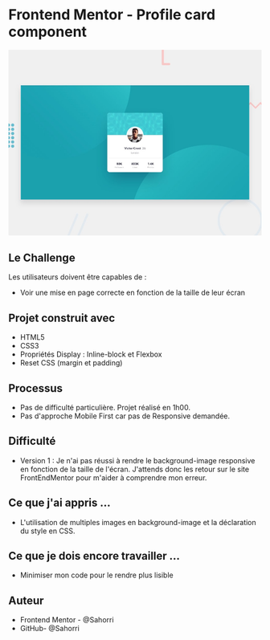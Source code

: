 # Frontend Mentor - Profile card component

![Design preview for the Profile card component coding challenge](./design/desktop-preview.jpg)

## Le Challenge

Les utilisateurs doivent être capables de :
- Voir une mise en page correcte en fonction de la taille de leur écran

## Projet construit avec

- HTML5
- CSS3
- Propriétés Display : Inline-block et Flexbox
- Reset CSS (margin et padding)

## Processus

- Pas de difficulté particulière. Projet réalisé en 1h00. 
- Pas d'approche Mobile First car pas de Responsive demandée.

## Difficulté

- Version 1 : Je n'ai pas réussi à rendre le background-image responsive en fonction de la taille de l'écran.
J'attends donc les retour sur le site FrontEndMentor pour m'aider à comprendre mon erreur.

## Ce que j'ai appris ...

- L'utilisation de multiples images en background-image et la déclaration du style en CSS.

## Ce que je dois encore travailler ...

- Minimiser mon code pour le rendre plus lisible

## Auteur

- Frontend Mentor - @Sahorri
- GitHub- @Sahorri
